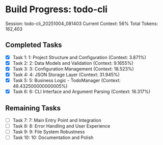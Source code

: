 # Build Progress: todo-cli
Session: todo-cli_20251004_081403
Current Context: 56%
Total Tokens: 162,403

## Completed Tasks
- [x] Task 1: 1: Project Structure and Configuration (Context: 3.871%)
- [x] Task 2: 2: Data Models and Validation (Context: 9.1655%)
- [x] Task 3: 3: Configuration Management (Context: 18.523%)
- [x] Task 4: 4: JSON Storage Layer (Context: 31.945%)
- [x] Task 5: 5: Business Logic - TodoManager (Context: 49.432500000000005%)
- [x] Task 6: 6: CLI Interface and Argument Parsing (Context: 16.317%)

## Remaining Tasks
- [ ] Task 7: 7: Main Entry Point and Integration
- [ ] Task 8: 8: Error Handling and User Experience
- [ ] Task 9: 9: File System Robustness
- [ ] Task 10: 10: Documentation and Polish
